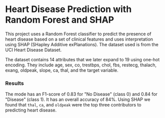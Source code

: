 # Heart Disease Prediction with Random Forest and SHAP
This project uses a Random Forest classifier to predict the presence of heart disease based on a set of clinical features and uses interpretation using SHAP (SHapley Additive exPlanations). The dataset used is from the UCI Heart Disease Dataset.
 
The dataset contains 14 attributes that we later expand to 19 using one-hot encoding. They include age, sex, co, trestbps, chol, fbs, restecg, thalach, exang, oldpeak, slope, ca, thal, and the target variable.

### Results
The mode has an F1-score of 0.83 for "No Disease" (class 0) and 0.84 for "Disease" (class 1). It has an overall accuracy of 84%. Using SHAP we found that `thal`, `ca`, and `oldpeak` were the top three contributors to predicting heart disease.